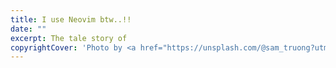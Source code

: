 ```yaml
---
title: I use Neovim btw..!!
date: ""
excerpt: The tale story of
copyrightCover: 'Photo by <a href="https://unsplash.com/@sam_truong?utm_content=creditCopyText&utm_medium=referral&utm_source=unsplash">Sam Dan Truong</a> on <a href="https://unsplash.com/photos/clear-glass-jar--rF4kuvgHhU?utm_content=creditCopyText&utm_medium=referral&utm_source=unsplash">Unsplash</a>'
---
```

